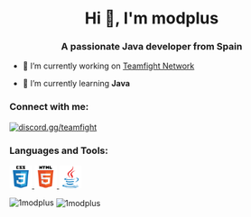 <h1 align="center">Hi 👋, I'm modplus</h1>
<h3 align="center">A passionate Java developer from Spain</h3>

- 🔭 I’m currently working on [Teamfight Network](discord.gg/teamfight)

- 🌱 I’m currently learning **Java**

<h3 align="left">Connect with me:</h3>
<p align="left">
<a href="https://discord.gg/discord.gg/teamfight" target="blank"><img align="center" src="https://raw.githubusercontent.com/rahuldkjain/github-profile-readme-generator/master/src/images/icons/Social/discord.svg" alt="discord.gg/teamfight" height="30" width="40" /></a>
</p>

<h3 align="left">Languages and Tools:</h3>
<p align="left"> <a href="https://www.w3schools.com/css/" target="_blank" rel="noreferrer"> <img src="https://raw.githubusercontent.com/devicons/devicon/master/icons/css3/css3-original-wordmark.svg" alt="css3" width="40" height="40"/> </a> <a href="https://www.w3.org/html/" target="_blank" rel="noreferrer"> <img src="https://raw.githubusercontent.com/devicons/devicon/master/icons/html5/html5-original-wordmark.svg" alt="html5" width="40" height="40"/> </a> <a href="https://www.java.com" target="_blank" rel="noreferrer"> <img src="https://raw.githubusercontent.com/devicons/devicon/master/icons/java/java-original.svg" alt="java" width="40" height="40"/> </a> </p>

<p><img align="left" src="https://github-readme-stats.vercel.app/api/top-langs?username=1modplus&show_icons=true&locale=en&layout=compact" alt="1modplus" /></p>

<p>&nbsp;<img align="center" src="https://github-readme-stats.vercel.app/api?username=1modplus&show_icons=true&locale=en" alt="1modplus" /></p>
